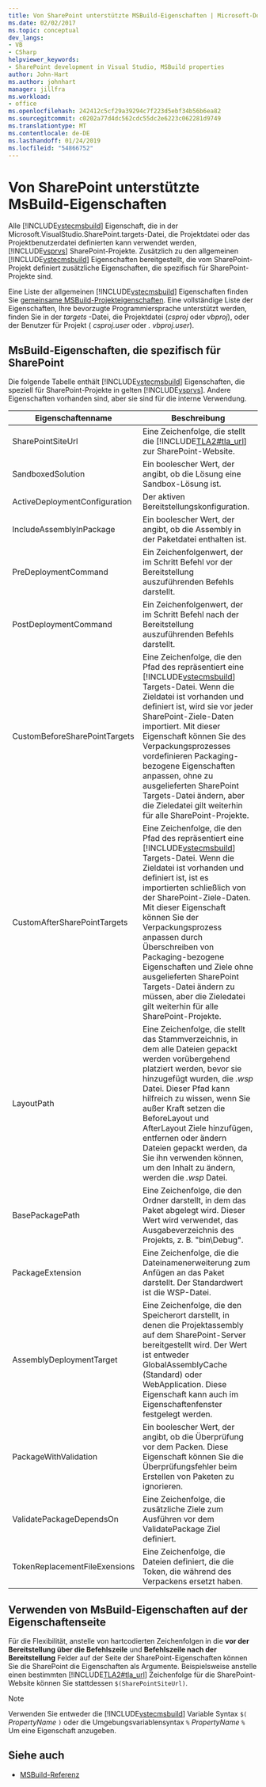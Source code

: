 ```yaml
---
title: Von SharePoint unterstützte MSBuild-Eigenschaften | Microsoft-Dokumentation
ms.date: 02/02/2017
ms.topic: conceptual
dev_langs:
- VB
- CSharp
helpviewer_keywords:
- SharePoint development in Visual Studio, MSBuild properties
author: John-Hart
ms.author: johnhart
manager: jillfra
ms.workload:
- office
ms.openlocfilehash: 242412c5cf29a39294c7f223d5ebf34b56b6ea82
ms.sourcegitcommit: c0202a77d4dc562cdc55dc2e6223c062281d9749
ms.translationtype: MT
ms.contentlocale: de-DE
ms.lasthandoff: 01/24/2019
ms.locfileid: "54866752"
---
```

# <a name="msbuild-properties-supported-by-sharepoint"></a>Von SharePoint unterstützte MsBuild-Eigenschaften
  Alle [!INCLUDE[vstecmsbuild](../sharepoint/includes/vstecmsbuild-md.md)] Eigenschaft, die in der Microsoft.VisualStudio.SharePoint.targets-Datei, die Projektdatei oder das Projektbenutzerdatei definierten kann verwendet werden, [!INCLUDE[vsprvs](../sharepoint/includes/vsprvs-md.md)] SharePoint-Projekte. Zusätzlich zu den allgemeinen [!INCLUDE[vstecmsbuild](../sharepoint/includes/vstecmsbuild-md.md)] Eigenschaften bereitgestellt, die vom SharePoint-Projekt definiert zusätzliche Eigenschaften, die spezifisch für SharePoint-Projekte sind.  
  
 Eine Liste der allgemeinen [!INCLUDE[vstecmsbuild](../sharepoint/includes/vstecmsbuild-md.md)] Eigenschaften finden Sie [gemeinsame MSBuild-Projekteigenschaften](http://go.microsoft.com/fwlink/?LinkID=168687). Eine vollständige Liste der Eigenschaften, Ihre bevorzugte Programmiersprache unterstützt werden, finden Sie in der *targets* -Datei, die Projektdatei (*csproj* oder *vbproj*), oder der Benutzer für Projekt ( *csproj.user* oder *. vbproj.user*).  
  
## <a name="msbuild-properties-specific-to-sharepoint"></a>MsBuild-Eigenschaften, die spezifisch für SharePoint
 Die folgende Tabelle enthält [!INCLUDE[vstecmsbuild](../sharepoint/includes/vstecmsbuild-md.md)] Eigenschaften, die speziell für SharePoint-Projekte in gelten [!INCLUDE[vsprvs](../sharepoint/includes/vsprvs-md.md)]. Andere Eigenschaften vorhanden sind, aber sie sind für die interne Verwendung.  
  
|Eigenschaftenname|Beschreibung|  
|-------------------|-----------------|  
|SharePointSiteUrl|Eine Zeichenfolge, die stellt die [!INCLUDE[TLA2#tla_url](../sharepoint/includes/tla2sharptla-url-md.md)] zur SharePoint-Website.|  
|SandboxedSolution|Ein boolescher Wert, der angibt, ob die Lösung eine Sandbox-Lösung ist.|  
|ActiveDeploymentConfiguration|Der aktiven Bereitstellungskonfiguration.|  
|IncludeAssemblyInPackage|Ein boolescher Wert, der angibt, ob die Assembly in der Paketdatei enthalten ist.|  
|PreDeploymentCommand|Ein Zeichenfolgenwert, der im Schritt Befehl vor der Bereitstellung auszuführenden Befehls darstellt.|  
|PostDeploymentCommand|Ein Zeichenfolgenwert, der im Schritt Befehl nach der Bereitstellung auszuführenden Befehls darstellt.|  
|CustomBeforeSharePointTargets|Eine Zeichenfolge, die den Pfad des repräsentiert eine [!INCLUDE[vstecmsbuild](../sharepoint/includes/vstecmsbuild-md.md)] Targets-Datei. Wenn die Zieldatei ist vorhanden und definiert ist, wird sie vor jeder SharePoint-Ziele-Daten importiert. Mit dieser Eigenschaft können Sie des Verpackungsprozesses vordefinieren Packaging-bezogene Eigenschaften anpassen, ohne zu ausgelieferten SharePoint Targets-Datei ändern, aber die Zieledatei gilt weiterhin für alle SharePoint-Projekte.|  
|CustomAfterSharePointTargets|Eine Zeichenfolge, die den Pfad des repräsentiert eine [!INCLUDE[vstecmsbuild](../sharepoint/includes/vstecmsbuild-md.md)] Targets-Datei. Wenn die Zieldatei ist vorhanden und definiert ist, ist es importierten schließlich von der SharePoint-Ziele-Daten. Mit dieser Eigenschaft können Sie der Verpackungsprozess anpassen durch Überschreiben von Packaging-bezogene Eigenschaften und Ziele ohne ausgelieferten SharePoint Targets-Datei ändern zu müssen, aber die Zieledatei gilt weiterhin für alle SharePoint-Projekte.|  
|LayoutPath|Eine Zeichenfolge, die stellt das Stammverzeichnis, in dem alle Dateien gepackt werden vorübergehend platziert werden, bevor sie hinzugefügt wurden, die *.wsp* Datei. Dieser Pfad kann hilfreich zu wissen, wenn Sie außer Kraft setzen die BeforeLayout und AfterLayout Ziele hinzufügen, entfernen oder ändern Dateien gepackt werden, da Sie ihn verwenden können, um den Inhalt zu ändern, werden die *.wsp* Datei.|  
|BasePackagePath|Eine Zeichenfolge, die den Ordner darstellt, in dem das Paket abgelegt wird. Dieser Wert wird verwendet, das Ausgabeverzeichnis des Projekts, z. B. "bin\Debug".|  
|PackageExtension|Eine Zeichenfolge, die die Dateinamenerweiterung zum Anfügen an das Paket darstellt. Der Standardwert ist die WSP-Datei.|  
|AssemblyDeploymentTarget|Eine Zeichenfolge, die den Speicherort darstellt, in denen die Projektassembly auf dem SharePoint-Server bereitgestellt wird. Der Wert ist entweder GlobalAssemblyCache (Standard) oder WebApplication. Diese Eigenschaft kann auch im Eigenschaftenfenster festgelegt werden.|  
|PackageWithValidation|Ein boolescher Wert, der angibt, ob die Überprüfung vor dem Packen. Diese Eigenschaft können Sie die Überprüfungsfehler beim Erstellen von Paketen zu ignorieren.|  
|ValidatePackageDependsOn|Eine Zeichenfolge, die zusätzliche Ziele zum Ausführen vor dem ValidatePackage Ziel definiert.|  
|TokenReplacementFileExensions|Eine Zeichenfolge, die Dateien definiert, die die Token, die während des Verpackens ersetzt haben.|  
  
## <a name="use-msbuild-properties-in-the-properties-page"></a>Verwenden von MsBuild-Eigenschaften auf der Eigenschaftenseite
 Für die Flexibilität, anstelle von hartcodierten Zeichenfolgen in die **vor der Bereitstellung über die Befehlszeile** und **Befehlszeile nach der Bereitstellung** Felder auf der Seite der SharePoint-Eigenschaften können Sie die SharePoint die Eigenschaften als Argumente. Beispielsweise anstelle einen bestimmten [!INCLUDE[TLA2#tla_url](../sharepoint/includes/tla2sharptla-url-md.md)] Zeichenfolge für die SharePoint-Website können Sie stattdessen `$(SharePointSiteUrl)`.  
  
> [!NOTE]  
>  Verwenden Sie entweder die [!INCLUDE[vstecmsbuild](../sharepoint/includes/vstecmsbuild-md.md)] Variable Syntax `$(` *PropertyName* `)` oder die Umgebungsvariablensyntax `%` *PropertyName* `%` Um eine Eigenschaft anzugeben.  
  
## <a name="see-also"></a>Siehe auch

- [MSBuild-Referenz](../msbuild/msbuild-reference.md)  